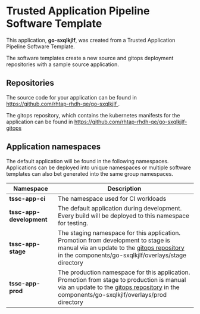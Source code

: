 # Trusted Application Pipeline Software Template

This application, **go-sxqlkjlf**, was created from a Trusted Application Pipeline Software Template.

The software templates create a new source and gitops deployment repositories with a sample source application. 

## Repositories

The source code for your application can be found in [https://github.com/rhtap-rhdh-qe/go-sxqlkjlf ](https://github.com/rhtap-rhdh-qe/go-sxqlkjlf ).
 
The gitops repository, which contains the kubernetes manifests for the application can be found in 
[https://github.com/rhtap-rhdh-qe/go-sxqlkjlf-gitops ](https://github.com/rhtap-rhdh-qe/go-sxqlkjlf-gitops ) 

## Application namespaces 

The default application will be found in the following namespaces. Applications can be deployed into unique namespaces or multiple software templates can also bet generated into the same group namespaces.  

|  Namespace   |  Description   |  
| -------- | -------- |
| **tssc-app-ci** | The namespace used for CI workloads |
| **tssc-app-development** | The default application during development. Every build will be deployed to this namespace for testing. |
| **tssc-app-stage** | The staging namespace for this application. Promotion from development to stage is manual via an update to the [gitops repository](https://github.com/rhtap-rhdh-qe/go-sxqlkjlf-gitops ) in the components/go-sxqlkjlf/overlays/stage directory |
| **tssc-app-prod** | The production namespace for this application. Promotion from stage to production is manual via an update to the [gitops repository](https://github.com/rhtap-rhdh-qe/go-sxqlkjlf-gitops ) in the components/go-sxqlkjlf/overlays/prod directory |